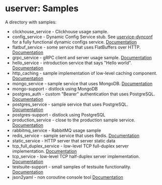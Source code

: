 # userver: Samples

A directory with samples:

* clickhouse_service - Clickhouse usage sample.
* config_service - Dynamic Config Service stub. See [uservice-dynconf](https://github.com/userver-framework/uservice-dynconf) for a fully functional dynamic configs service. [Documentation](https://userver.tech/d4/d95/md_en_2userver_2tutorial_2config__service.html)
* flatbuf_service - some service that uses FlatBuffers over HTTP. [Documentation](https://userver.tech/d8/d91/md_en_2userver_2tutorial_2flatbuf__service.html)
* grpc_service - gRPC client and server usage sample. [Documentation](https://userver.tech/d6/daa/md_en_2userver_2tutorial_2grpc__service.html)
* hello_service - introduction service that says "Hello world". [Documentation](https://userver.tech/da/d16/md_en_2userver_2tutorial_2hello__service.html)
* http_caching - sample implementation of low-level caching component. [Documentation](https://userver.tech/dc/d8a/md_en_2userver_2tutorial_2http__caching.html)
* mongo_service - sample service that uses MongoDB. [Documentation](https://userver.tech/d5/d81/md_en_2userver_2tutorial_2mongo__service.html)
* mongo-support - distlock using MongoDB
* postgres_auth - custom "Bearer" authentication that uses PostgreSQL. [Documentation](https://userver.tech/da/d24/md_en_2userver_2tutorial_2auth__postgres.html)
* postgres_service - sample service that uses PostgreSQL. [Documentation](https://userver.tech/d4/d31/md_en_2userver_2tutorial_2postgres__service.html)
* postgres-support - distlock using PostgreSQL
* production_service - close to the production sample service. [Documentation](https://userver.tech/db/d69/md_en_2userver_2tutorial_2production__service.html)
* rabbitmq_service - RabbitMQ usage sample
* redis_service - sample service that uses Redis. [Documentation](https://userver.tech/d3/da2/md_en_2userver_2tutorial_2redis__service.html)
* static_service - HTTP server that server static data
* tcp_full_duplex_service - low-level TCP full-duplex server implementation. [Documentation](https://userver.tech/db/db9/md_en_2userver_2tutorial_2tcp__full.html)
* tcp_service - low-level TCP half-duplex server implementation. [Documentation](https://userver.tech/dc/d93/md_en_2userver_2tutorial_2tcp__service.html)
* testsuite-support - small samples of testsuite functionality. [Documentation](https://userver.tech/d1/dd6/md_en_userver_functional_testing.html)
* json2yaml - non coroutine console tool [Documentation](https://userver.tech/d2/dfc/md_en_2userver_2tutorial_2json__to__yaml.html)
